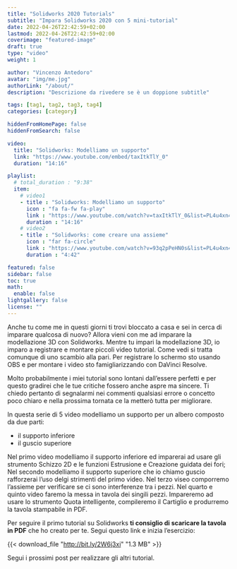 ```yaml
---
title: "Solidworks 2020 Tutorials"
subtitle: "Impara Solidworks 2020 con 5 mini-tutorial"
date: 2022-04-26T22:42:59+02:00
lastmod: 2022-04-26T22:42:59+02:00
coverimage: "featured-image"
draft: true
type: "video"
weight: 1 

author: "Vincenzo Antedoro"
avatar: "img/me.jpg"
authorLink: "/about/"
description: "Descrizione da rivedere se è un doppione subtitle"

tags: [tag1, tag2, tag3, tag4]
categories: [category]

hiddenFromHomePage: false
hiddenFromSearch: false

video:
  title: "Solidworks: Modelliamo un supporto"
  link: "https://www.youtube.com/embed/taxItkTlY_0"
  duration: "14:16"

playlist:
  # total_duration : "9:38"
  item:
    # video1
    - title : "Solidworks: Modelliamo un supporto"
      icon : "fa fa-fw fa-play"
      link : "https://www.youtube.com/watch?v=taxItkTlY_0&list=PL4u4xn4ysGypW6MSxYvEMR81Thkw3vFP-&index=1"
      duration : "14:16"
    # video2
    - title : "Solidworks: come creare una assieme"
      icon : "far fa-circle"
      link : "https://www.youtube.com/watch?v=93q2pPeHN0s&list=PL4u4xn4ysGypW6MSxYvEMR81Thkw3vFP-&index=3"
      duration : "4:42"

featured: false
sidebar: false
toc: true 
math:
  enable: false
lightgallery: false
license: ""
---
```


Anche tu come me in questi giorni ti trovi bloccato a casa e sei in cerca di imparare qualcosa di nuovo? Allora vieni con me ad imparare la modellazione 3D con Solidworks.
Mentre tu impari la modellazione 3D, io imparo a registrare e montare piccoli video tutorial. Come vedi si tratta comunque di uno scambio alla pari. Per registrare lo schermo sto usando OBS e per montare i video sto famigliarizzando con DaVinci Resolve.

Molto probabilmente i miei tutorial sono lontani dall’essere perfetti e per questo gradirei che le tue critiche fossero anche aspre ma sincere. Ti chiedo pertanto di segnalarmi nei commenti qualsiasi errore o concetto poco chiaro e nella prossima tornata ce la metterò tutta per migliorare.

In questa serie di 5 video modelliamo un supporto per un albero composto da due parti:

- il supporto inferiore
- il guscio superiore

Nel primo video modelliamo il supporto inferiore ed imparerai ad usare gli strumento Schizzo 2D e le funzioni Estrusione e Creazione guidata dei fori;
Nel secondo modelliamo il supporto superiore che io chiamo guscio rafforzerai l’uso delgi strimenti del primo video.
Nel terzo viseo comporremo l’assieme per verificare se ci sono interferenze tra i pezzi.
Nel quarto e quinto video faremo la messa in tavola dei singili pezzi. Impareremo ad usare lo strumento Quota intelligente, compileremo il Cartiglio e produrremo la tavola stampabile in PDF.

Per seguire il primo tutorial su Solidworks **ti consiglio di scaricare la tavola in PDF** che ho creato per te. Segui questo link e inizia l’esercizio:

{{< download_file "http://bit.ly/2W6j3xi" "1.3 MB" >}}

Segui i prossimi post per realizzare gli altri tutorial.
